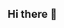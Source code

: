 ## Hi there 👋

<!--
**Ranjith203/Ranjith203** is a ✨ _special_ ✨ repository because its `README.md` (this file) appears on your GitHub profile.

Here are some ideas to get you started:

##🔭 I’m currently looking for tec jobs...
- 🌱 I’m currently learning ...
- 💬 You can reach me @ranjith2302@gmail.com ...
- 
-->

